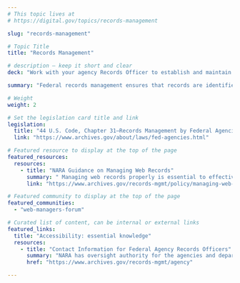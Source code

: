 ```yaml
---
# This topic lives at
# https://digital.gov/topics/records-management

slug: "records-management"

# Topic Title
title: "Records Management"

# description — keep it short and clear
deck: "Work with your agency Records Officer to establish and maintain records, and regularly archive content that is obsolete and is not required by law or regulation."

summary: "Federal records management ensures that records are identified, organized, can be found when needed, and are kept as long as necessary to support the needs of government and the public."

# Weight
weight: 2

# Set the legislation card title and link
legislation:
  title: "44 U.S. Code, Chapter 31—Records Management by Federal Agencies"
  link: "https://www.archives.gov/about/laws/fed-agencies.html"

# Featured resource to display at the top of the page
featured_resources:
  resources:
    - title: "NARA Guidance on Managing Web Records"
      summary: " Managing web records properly is essential to effective web site operations, especially the mitigation of the risks an agency faces by using the web to carry out agency business."
      link: "https://www.archives.gov/records-mgmt/policy/managing-web-records-index.html"

# Featured community to display at the top of the page
featured_communities:
  - "web-managers-forum"

# Curated list of content, can be internal or external links
featured_links:
  title: "Accessibility: essential knowledge"
  resources:
    - title: "Contact Information for Federal Agency Records Officers"
      summary: "NARA has oversight authority for the agencies and department level offices listed on these pages. The individuals listed here have authority to certify and submit records schedules to NARA."
      href: "https://www.archives.gov/records-mgmt/agency"

---
```

